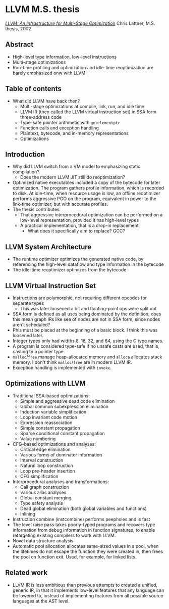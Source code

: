 # LLVM M.S. thesis

[*LLVM: An Infrastructure for Multi-Stage Optimization*](https://llvm.org/pubs/2002-12-LattnerMSThesis.html)
Chris Lattner, M.S. thesis, 2002

## Abstract

- High-level type information, low-level instructions
- Multi-stage optimizations
- Run-time profiling and optimization and idle-time reoptimization are barely
  emphasized onw with LLVM

## Table of contents

- What did LLVM have back then?
  - Multi-stage optimizations at compile, link, run, and idle time
  - LLVM IR (then called the LLVM virtual instruction set) in SSA form
    three-address code
  - Type-safe pointer arithmetic with `getelementptr`
  - Function calls and exception handling
  - Plaintext, bytecode, and in-memory representations
  - Optimizations

## Introduction

- Why did LLVM switch from a VM model to emphasizing static compilation?
  - Does the modern LLVM JIT still do reoptimization?
- Optimized native executables included a copy of the bytecode for later
  optimization. The program gathers profile information, which is recorded to
  disk. At idle-time, when resource usage is low, an offline reoptimizer
  performs aggressive PGO on the program, equivalent in power to the link-time
  optimizer, but with accurate profiles.
- The thesis contributes:
  - That aggressive interprocedural optimization can be performed on a low-level
    representation, provided it has high-level types
  - A practical implementation, that is a drop-in replacement
    - What does it specifically aim to replace? GCC?

## LLVM System Architecture

- The runtime optimizer optimizes the generated native code, by referencing the
  high-level dataflow and type information in the bytecode
- The idle-time reoptimizer optimizes from the bytecode

## LLVM Virtual Instruction Set

- Instructions are polymorphic, not requiring different opcodes for separate
  types
  - This was later loosened a bit and floating-point ops were split out
- SSA form is defined as all uses being dominated by the definition; does this
  mean graph IRs like sea of nodes are not in SSA form, since nodes aren't
  scheduled?
- Phis must be placed at the beginning of a basic block. I think this was
  loosened later.
- Integer types only had widths 8, 16, 32, and 64, using the C type names.
- A program is considered type-safe if no unsafe casts are used, that is,
  casting to a pointer type
- `malloc`/`free` manage heap-allocated memory and `alloca` allocates stack
  memory. I don't think `malloc`/`free` are in modern LLVM IR.
- Exception handling is implemented with `invoke`.

## Optimizations with LLVM

- Traditional SSA-based optimizations:
  - Simple and aggressive dead code elimination
  - Global common subexpression elimination
  - Induction variable simplification
  - Loop invariant code motion
  - Expression reassociation
  - Simple constant propagation
  - Sparse conditional constant propagation
  - Value numbering
- CFG-based optimizations and analyses:
  - Critical edge elimination
  - Various forms of dominator information
  - Interval construction
  - Natural loop construction
  - Loop pre-header insertion
  - CFG simplification
- Interprocedural analyses and transformations:
  - Call graph construction
  - Various alias analyses
  - Global constant merging
  - Type safety analysis
  - Dead global elimination (both global variables and functions)
  - Inlining
- Instruction combine (instcombine) performs peepholes and is fast
- The level raise pass takes poorly-typed programs and recovers type information
  from debug information in function signatures, to enable retargeting existing
  compilers to work with LLVM.
- Novel data structure analysis
- Automatic pool allocation allocates same-sized values in a pool, when the
  lifetimes do not escape the function they were created in, then frees the pool
  on function exit. Used, for example, for linked lists.

## Related work

- LLVM IR is less ambitious than previous attempts to created a unified, generic
  IR, in that it implements low-level features that any language can be lowered
  to, instead of implementing features from all possible source languages at the
  AST level.
